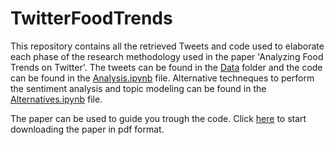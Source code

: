 # TwitterFoodTrends
This repository contains all the retrieved Tweets and code used to elaborate each phase of the research methodology used in the paper 'Analyzing Food Trends on Twitter'.
The tweets can be found in the [Data](Data) folder and the code can be found in the [Analysis.ipynb](Analysis.ipynb) file. Alternative techneques to perform the sentiment analysis and topic modeling can be found in the [Alternatives.ipynb](Alternatives.ipynb) file. 

The paper can be used to guide you trough the code. Click [here]() to start downloading the paper in pdf format.
